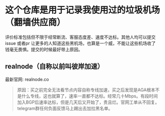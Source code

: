 # 这个仓库是用于记录我使用过的垃圾机场（翻墙供应商）

评价标准包括但不限于经常断流、客服态度差、速度不达标。其他人均可以提交issue 或者pr 让更多的人知道这些黑机场，也算是一个威，不能让这些机场收了钱毫无畏惧。提交的时候最好带上原因。  


## realnode（自称以前叫彼岸加速）
最新官网: realnode.co

> 原因：买之前完全无法看节点内容自称专线加速，买之后发现是AGA根本不是什么专线，这也就算了，速率一直都不达标。经常几十Mbps。有段时间加入BGP后速率达标，但是几天后又开始了，贵且烂。官网工单从不回复。telegram群任何负面反馈马上踢出去加拉黑名单。  



